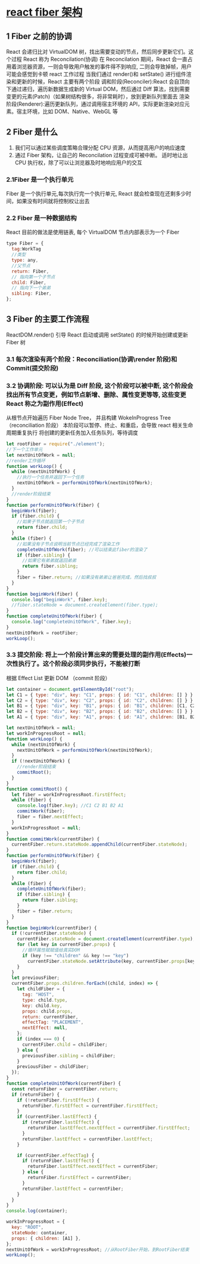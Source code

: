 # [react fiber 架构](https://zhuanlan.zhihu.com/p/466164101)

## 1 Fiber 之前的协调

React 会递归比对 VirtualDOM 树，找出需要变动的节点，然后同步更新它们。这个过程 React 称为 Reconcilation(协调)
在 Reconcilation 期间，React 会一直占用着浏览器资源，一则会导致用户触发的事件得不到响应, 二则会导致掉帧，用户可能会感觉到卡顿
react 工作过程 当我们通过 render()和 setState() 进行组件渲染和更新的时候，React 主要有两个阶段
调和阶段(Reconciler):React 会自顶向下通过递归，遍历新数据生成新的 Virtual DOM，然后通过 Diff 算法，找到需要变更的元素(Patch)（如果树结构很多，将非常耗时），放到更新队列里面去
渲染阶段(Renderer):遍历更新队列，通过调用宿主环境的 API，实际更新渲染对应元素。宿主环境，比如 DOM、Native、WebGL 等

## 2 Fiber 是什么

1. 我们可以通过某些调度策略合理分配 CPU 资源，从而提高用户的响应速度
2. 通过 Fiber 架构，让自己的 Reconcilation 过程变成可被中断。 适时地让出 CPU 执行权，除了可以让浏览器及时地响应用户的交互

### 2.1Fiber 是一个执行单元

Fiber 是一个执行单元,每次执行完一个执行单元, React 就会检查现在还剩多少时间，如果没有时间就将控制权让出去

### 2.2 Fiber 是一种数据结构

React 目前的做法是使用链表, 每个 VirtualDOM 节点内部表示为一个 Fiber

```js
type Fiber = {
  tag:WorkTag
  //类型
  type: any,
  //父节点
  return: Fiber,
  // 指向第一个子节点
  child: Fiber,
  // 指向下一个弟弟
  sibling: Fiber,
};
```

## 3 Fiber 的主要工作流程

ReactDOM.render() 引导 React 启动或调用 setState() 的时候开始创建或更新 Fiber 树

### 3.1 每次渲染有两个阶段：Reconciliation(协调\render 阶段)和 Commit(提交阶段)

### 3.2 协调阶段: 可以认为是 Diff 阶段, 这个阶段可以被中断, 这个阶段会找出所有节点变更，例如节点新增、删除、属性变更等等, 这些变更 React 称之为副作用(Effect)

从根节点开始遍历 Fiber Node Tree， 并且构建 WokeInProgress Tree（reconciliation 阶段）
本阶段可以暂停、终止、和重启，会导致 react 相关生命周期重复执行 将创建的更新任务加入任务队列，等待调度

```js
let rootFiber = require("./element");
//下一个工作单元
let nextUnitOfWork = null;
//render工作循环
function workLoop() {
  while (nextUnitOfWork) {
    //执行一个任务并返回下一个任务
    nextUnitOfWork = performUnitOfWork(nextUnitOfWork);
  }
  //render阶段结束
}
function performUnitOfWork(fiber) {
  beginWork(fiber);
  if (fiber.child) {
    //如果子节点就返回第一个子节点
    return fiber.child;
  }
  while (fiber) {
    //如果没有子节点说明当前节点已经完成了渲染工作
    completeUnitOfWork(fiber); //可以结束此fiber的渲染了
    if (fiber.sibling) {
      //如果它有弟弟就返回弟弟
      return fiber.sibling;
    }
    fiber = fiber.return; //如果没有弟弟让爸爸完成，然后找叔叔
  }
}
function beginWork(fiber) {
  console.log("beginWork", fiber.key);
  //fiber.stateNode = document.createElement(fiber.type);
}
function completeUnitOfWork(fiber) {
  console.log("completeUnitOfWork", fiber.key);
}
nextUnitOfWork = rootFiber;
workLoop();
```

### 3.3 提交阶段: 将上一个阶段计算出来的需要处理的副作用(Effects)一次性执行了。这个阶段必须同步执行，不能被打断

根据 Effect List 更新 DOM （commit 阶段）

```js
let container = document.getElementById("root");
let C1 = { type: "div", key: "C1", props: { id: "C1", children: [] } };
let C2 = { type: "div", key: "C2", props: { id: "C2", children: [] } };
let B1 = { type: "div", key: "B1", props: { id: "B1", children: [C1, C2] } };
let B2 = { type: "div", key: "B2", props: { id: "B2", children: [] } };
let A1 = { type: "div", key: "A1", props: { id: "A1", children: [B1, B2] } };

let nextUnitOfWork = null;
let workInProgressRoot = null;
function workLoop() {
  while (nextUnitOfWork) {
    nextUnitOfWork = performUnitOfWork(nextUnitOfWork);
  }
  if (!nextUnitOfWork) {
    //render阶段结束
    commitRoot();
  }
}
function commitRoot() {
  let fiber = workInProgressRoot.firstEffect;
  while (fiber) {
    console.log(fiber.key); //C1 C2 B1 B2 A1
    commitWork(fiber);
    fiber = fiber.nextEffect;
  }
  workInProgressRoot = null;
}
function commitWork(currentFiber) {
  currentFiber.return.stateNode.appendChild(currentFiber.stateNode);
}
function performUnitOfWork(fiber) {
  beginWork(fiber);
  if (fiber.child) {
    return fiber.child;
  }
  while (fiber) {
    completeUnitOfWork(fiber);
    if (fiber.sibling) {
      return fiber.sibling;
    }
    fiber = fiber.return;
  }
}
function beginWork(currentFiber) {
  if (!currentFiber.stateNode) {
    currentFiber.stateNode = document.createElement(currentFiber.type); //创建真实DOM
    for (let key in currentFiber.props) {
      //循环属性赋赋值给真实DOM
      if (key !== "children" && key !== "key")
        currentFiber.stateNode.setAttribute(key, currentFiber.props[key]);
    }
  }
  let previousFiber;
  currentFiber.props.children.forEach((child, index) => {
    let childFiber = {
      tag: "HOST",
      type: child.type,
      key: child.key,
      props: child.props,
      return: currentFiber,
      effectTag: "PLACEMENT",
      nextEffect: null,
    };
    if (index === 0) {
      currentFiber.child = childFiber;
    } else {
      previousFiber.sibling = childFiber;
    }
    previousFiber = childFiber;
  });
}
function completeUnitOfWork(currentFiber) {
  const returnFiber = currentFiber.return;
  if (returnFiber) {
    if (!returnFiber.firstEffect) {
      returnFiber.firstEffect = currentFiber.firstEffect;
    }
    if (currentFiber.lastEffect) {
      if (returnFiber.lastEffect) {
        returnFiber.lastEffect.nextEffect = currentFiber.firstEffect;
      }
      returnFiber.lastEffect = currentFiber.lastEffect;
    }

    if (currentFiber.effectTag) {
      if (returnFiber.lastEffect) {
        returnFiber.lastEffect.nextEffect = currentFiber;
      } else {
        returnFiber.firstEffect = currentFiber;
      }
      returnFiber.lastEffect = currentFiber;
    }
  }
}
console.log(container);

workInProgressRoot = {
  key: "ROOT",
  stateNode: container,
  props: { children: [A1] },
};
nextUnitOfWork = workInProgressRoot; //从RootFiber开始，到RootFiber结束
workLoop();
```
